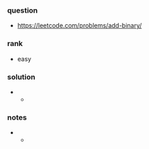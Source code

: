 ### question
- https://leetcode.com/problems/add-binary/

### rank
- easy

### solution
- -

### notes
- -